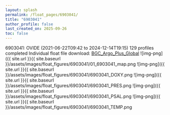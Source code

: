 ```yaml
---
layout: splash
permalink: /float_pages/6903041/
title: "6903041"
author_profile: false
last_created_on: 2025-09-26
toc: false
---
```

 
6903041: OVIDE (2021-06-22T09:42 to 2024-12-14T19:15)
129 profiles completed
Individual float file download: [BGC_Argo_Plus_Global](https://ftp.soest.hawaii.edu/bgc_argo_plus/Individual_Floats/outliers_removed/6903041_Sprof_processed.nc)
![img-png]({{ site.url }}{{ site.baseurl }}/assets/images/float_figures/6903041/01_6903041_map.png
![img-png]({{ site.url }}{{ site.baseurl }}/assets/images/float_figures/6903041/6903041_DOXY.png
![img-png]({{ site.url }}{{ site.baseurl }}/assets/images/float_figures/6903041/6903041_PRES.png
![img-png]({{ site.url }}{{ site.baseurl }}/assets/images/float_figures/6903041/6903041_PSAL.png
![img-png]({{ site.url }}{{ site.baseurl }}/assets/images/float_figures/6903041/6903041_TEMP.png

